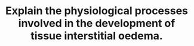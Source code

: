 ---
title: "Explain the physiological processes involved in the development of tissue interstitial oedema."
entityType: SAQ
exam: PEX
college: CICM
year: 2011
sitting: A
question: 18
passRate: 17
lo:
- "[[E1]]"
EC_extraCredit:
- "Marks were awarded for numerical values pertaining to hydrostatic and oncotic pressure gradients and net filtration in a 24 hour period."
EC_expectedDomains:
- "The question required an accurate statement of Starling’s Equation, including the filtration and reflection co-efficients, and definitions of terms."
- "A satisfactory answer explained the factors which cause imbalance in Starling’s relationship including; precapillary vasodilation, increased venous pressures, gravity / posture, fall in plasma protein concentration, changes to capillary permeability and lymphatic obstruction."
resources:
- "Review of Medical Physiology, Ganong, Chp 23 and other sections"
---